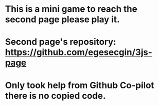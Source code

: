 # This is a mini game to reach the second page please play it.
# Second page's repository: https://github.com/egesecgin/3js-page
# Only took help from Github Co-pilot there is no copied code.
